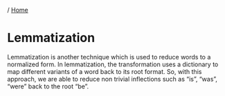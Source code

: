 / [Home](index.md)

# Lemmatization

Lemmatization is another technique which is used to reduce words to a normalized form. In lemmatization, the transformation uses a dictionary to map different variants of a word back to its root format. So, with this approach, we are able to reduce non trivial inflections such as “is”, “was”, “were” back to the root “be”.

